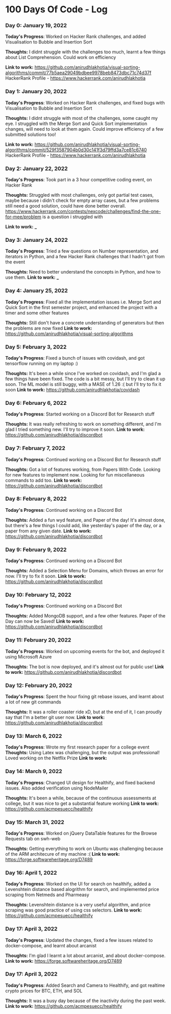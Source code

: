 # 100 Days Of Code - Log

### Day 0: January 19, 2022

**Today's Progress**: Worked on Hacker Rank challenges, and added Visualisation to Bubble and Insertion Sort

**Thoughts:** I didnt struggle with the challenges too much, learnt a few things about List Comprehension. Could work on efficiency

**Link to work:** https://github.com/anirudhlakhotia/visual-sorting-algorithms/commit/77b5aea29049bdbee9978beb8473dbc71c74d37f
HackerRank Profile - https://www.hackerrank.com/anirudhlakhotia

### Day 1: January 20, 2022

**Today's Progress**: Worked on Hacker Rank challenges, and fixed bugs with Visualisation to Bubble and Insertion Sort

**Thoughts:** I didnt struggle with most of the challenges, some caught my eye. I struggled with the Merge Sort and Quick Sort implementation changes, will need to look at them again. Could improve efficiency of a few submitted solutions too!

**Link to work:** https://github.com/anirudhlakhotia/visual-sorting-algorithms/commit/529f3587904b0d30c141f3d79ffd3a7ce81c6740
HackerRank Profile - https://www.hackerrank.com/anirudhlakhotia

### Day 2: January 22, 2022

**Today's Progress**: Took part in a 3 hour competitive coding event, on Hacker Rank

**Thoughts:** Struggled with most challenges, only got partial test cases, maybe because i didn't check for empty array cases, but a few problems still need a good solution, could have done better overall.
https://www.hackerrank.com/contests/nexcode/challenges/find-the-one-for-mee/problem is a question i struggled with

**Link to work:** **\_**

### Day 3: January 24, 2022

**Today's Progress**: Tried a few questions on Number representation, and iterators in Python, and a few Hacker Rank challenges that I hadn't got from the event

**Thoughts:** Need to better understand the concepts in Python, and how to use them.
**Link to work:** **\_**

### Day 4: January 25, 2022

**Today's Progress**: Fixed all the implementation issues i.e. Merge Sort and Quick Sort in the first semester project, and enhanced the project with a timer and some other features

**Thoughts:** Still don't have a concrete understanding of generators but then the problems are now fixed
**Link to work:** https://github.com/anirudhlakhotia/visual-sorting-algorithms

### Day 5: February 3, 2022

**Today's Progress**: Fixed a bunch of issues with covidash, and got tensorflow running on my laptop :)

**Thoughts:** It's been a while since I've worked on covidash, and I'm glad a few things have been fixed. The code is a bit messy, but I'll try to clean it up soon. The ML model is still buggy, with a MASE of 1.26 :( but I'll try to fix it soon
**Link to work:** https://github.com/anirudhlakhotia/covidash

### Day 6: February 6, 2022

**Today's Progress**: Started working on a Discord Bot for Research stuff

**Thoughts:** It was really refreshing to work on something different, and I'm glad I tried something new. I'll try to improve it soon.
**Link to work:** https://github.com/anirudhlakhotia/discordbot

### Day 7: February 7, 2022

**Today's Progress**: Continued working on a Discord Bot for Research stuff

**Thoughts:** Got a lot of features working, from Papers With Code. Looking for new features to implement now. Looking for fun miscellaneous commands to add too.
**Link to work:** https://github.com/anirudhlakhotia/discordbot

### Day 8: February 8, 2022

**Today's Progress**: Continued working on a Discord Bot

**Thoughts:** Added a fun wyd feature, and Paper of the day! It's almost done, but there's a few things I could add, like yesterday's paper of the day, or a paper from any given date.
**Link to work:** https://github.com/anirudhlakhotia/discordbot

### Day 9: February 9, 2022

**Today's Progress**: Continued working on a Discord Bot

**Thoughts:** Added a Selection Menu for Domains, which throws an error for now. I'll try to fix it soon.
**Link to work:** https://github.com/anirudhlakhotia/discordbot

### Day 10: February 12, 2022

**Today's Progress**: Continued working on a Discord Bot

**Thoughts:** Added MongoDB support, and a few other features. Paper of the Day can now be Saved!
**Link to work:** https://github.com/anirudhlakhotia/discordbot

### Day 11: February 20, 2022

**Today's Progress**: Worked on upcoming events for the bot, and deployed it using Microsoft Azure

**Thoughts:** The bot is now deployed, and it's almost out for public use!
**Link to work:** https://github.com/anirudhlakhotia/discordbot

### Day 12: February 20, 2022

**Today's Progress**: Spent the hour fixing git rebase issues, and learnt about a lot of new git commands

**Thoughts:** It was a roller coaster ride xD, but at the end of it, I can proudly say that I'm a better git user now.
**Link to work:** https://github.com/anirudhlakhotia/discordbot

### Day 13: March 6, 2022

**Today's Progress**: Wrote my first research paper for a college event
**Thoughts:** Using Latex was challenging, but the output was professional! Loved working on the Netflix Prize
**Link to work:**

### Day 14: March 9, 2022

**Today's Progress**: Changed UI design for Healthify, and fixed backend issues. Also added verification using NodeMailer

**Thoughts:** It's been a while, because of the continuous assessments at college, but it was nice to get a substantial feature working
**Link to work:** https://github.com/acmpesuecc/healthify

### Day 15: March 31, 2022

**Today's Progress**: Worked on jQuery DataTable features for the Browse Requests tab on swh-web

**Thoughts:** Getting everything to work on Ubuntu was challenging because of the ARM architecure of my machine :(
**Link to work:** https://forge.softwareheritage.org/D7489

### Day 16: April 1, 2022

**Today's Progress**: Worked on the UI for search on healthify, added a Levenshtein distance based alogrithm for search, and implemented price scraping from Netmeds and Pharmeasy

**Thoughts:** Levenshtein distance is a very useful algorithm, and price scraping was good practice of using css selectors.
**Link to work:** https://github.com/acmpesuecc/healthify

### Day 17: April 3, 2022

**Today's Progress**: Updated the changes, fixed a few issues related to docker-compose, and learnt about arcanist

**Thoughts:** I'm glad I learnt a lot about arcanist, and about docker-compose.
**Link to work:** https://forge.softwareheritage.org/D7489

### Day 17: April 3, 2022

**Today's Progress**: Added Search and Camera to Healthify, and got realtime crypto prices for BTC, ETH, and SOL

**Thoughts:** It was a busy day because of the inactivity during the past week.
**Link to work:** https://github.com/acmpesuecc/healthify